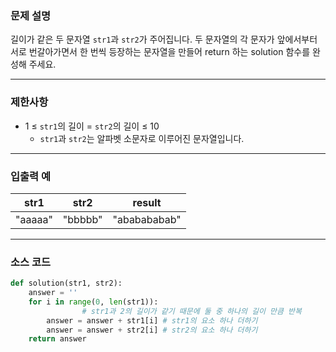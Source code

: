 ### **문제 설명**

길이가 같은 두 문자열 `str1`과 `str2`가 주어집니다.
두 문자열의 각 문자가 앞에서부터 서로 번갈아가면서 한 번씩 등장하는 문자열을 만들어 return 하는 solution 함수를 완성해 주세요.

---

### 제한사항

- 1 ≤ `str1`의 길이 = `str2`의 길이 ≤ 10
    - `str1`과 `str2`는 알파벳 소문자로 이루어진 문자열입니다.

---

### 입출력 예

| str1 | str2 | result |
| --- | --- | --- |
| "aaaaa" | "bbbbb" | "ababababab" |

---

### 소스 코드

```python
def solution(str1, str2):
    answer = ''
    for i in range(0, len(str1)):
				# str1과 2의 길이가 같기 때문에 둘 중 하나의 길이 만큼 반복
        answer = answer + str1[i] # str1의 요소 하나 더하기
        answer = answer + str2[i] # str2의 요소 하나 더하기
    return answer
```